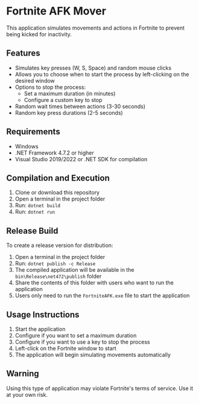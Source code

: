 # Fortnite AFK Mover

This application simulates movements and actions in Fortnite to prevent being kicked for inactivity.

## Features

- Simulates key presses (W, S, Space) and random mouse clicks
- Allows you to choose when to start the process by left-clicking on the desired window
- Options to stop the process:
  - Set a maximum duration (in minutes)
  - Configure a custom key to stop
- Random wait times between actions (3-30 seconds)
- Random key press durations (2-5 seconds)

## Requirements

- Windows
- .NET Framework 4.7.2 or higher
- Visual Studio 2019/2022 or .NET SDK for compilation

## Compilation and Execution

1. Clone or download this repository
2. Open a terminal in the project folder
3. Run: `dotnet build`
4. Run: `dotnet run`

## Release Build

To create a release version for distribution:

1. Open a terminal in the project folder
2. Run: `dotnet publish -c Release`
3. The compiled application will be available in the `bin\Release\net472\publish` folder
4. Share the contents of this folder with users who want to run the application
5. Users only need to run the `FortniteAFK.exe` file to start the application

## Usage Instructions

1. Start the application
2. Configure if you want to set a maximum duration
3. Configure if you want to use a key to stop the process
4. Left-click on the Fortnite window to start
5. The application will begin simulating movements automatically

## Warning

Using this type of application may violate Fortnite's terms of service. Use it at your own risk.